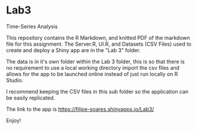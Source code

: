 # Lab3
Time-Series Analysis

This repository contains the R Markdown, and knitted PDF of the markdown file for this assignment. The Server.R, UI.R, and Datasets (CSV Files) used to create and deploy a Shiny app are in the "Lab 3" folder. 

The data is in it's own folder within the Lab 3 folder, this is so that there is no requirement to use a local working directory import the csv files and allows for the app to be launched online instead of just run locally on R Studio. 

I recommend keeping the CSV files in this sub folder so the application can be easily replicated.

The link to the app is https://filipe-soares.shinyapps.io/Lab3/

Enjoy!
